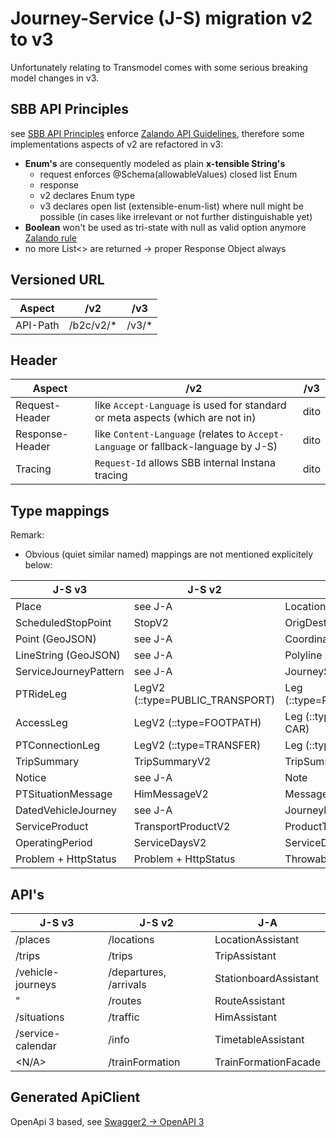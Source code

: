 # Journey-Service (J-S) migration v2 to v3
Unfortunately relating to Transmodel comes with some serious breaking model changes in v3.

## SBB API Principles
see [SBB API Principles](https://schweizerischebundesbahnen.github.io/api-principles/) enforce [Zalando API Guidelines](https://opensource.zalando.com/restful-api-guidelines/), therefore some implementations aspects of v2 are refactored in v3:
* **Enum's** are consequently modeled as plain **x-tensible String's**
    * request enforces @Schema(allowableValues) closed list Enum
    * response 
    *    v2 declares Enum type
    *    v3 declares open list (extensible-enum-list) where null might be possible (in cases like irrelevant or not further distinguishable yet)
* **Boolean** won't be used as tri-state with null as valid option anymore [Zalando rule](https://opensource.zalando.com/restful-api-guidelines/#122)
* no more List<> are returned -> proper Response Object always

## Versioned URL
| Aspect | /v2 | /v3 |
|--------|-------|-----|
|API-Path|/b2c/v2/* | /v3/* |

## Header

| Aspect | /v2 | /v3 |
|--------|-----------------------|-----|
|Request-Header	|like `Accept-Language` is used for standard or meta aspects (which are not in)|dito|
|Response-Header|like `Content-Language` (relates to `Accept-Language` or fallback-language by J-S)|dito|
|Tracing|`Request-Id` allows SBB internal Instana tracing|dito|

## Type mappings

Remark:
* Obvious (quiet similar named) mappings are not mentioned explicitely below:

| J-S v3                   | J-S v2                          | J-A                           |
| ------------------------ | ------------------------------- |-----------------------------  |
| Place                    | see J-A                         | Location                      |
| ScheduledStopPoint       | StopV2                          | OrigDestType / StopType       |
| Point (GeoJSON)          | see J-A                         | CoordinatesWGS84              |
| LineString (GeoJSON)     | see J-A                         | Polyline                      |
| ServiceJourneyPattern    | see J-A                         | JourneySegment                |
| PTRideLeg                | LegV2 (::type=PUBLIC_TRANSPORT) | Leg (::type=PUBLIC_TRANSPORT) |
| AccessLeg                | LegV2 (::type=FOOTPATH)         | Leg (::type=FOOTPATH or CAR)  |
| PTConnectionLeg          | LegV2 (::type=TRANSFER)         | Leg (::type=TRANSFER)         |
| TripSummary              | TripSummaryV2                   | TripSummary                   |
| Notice                   | see J-A                         | Note                          |
| PTSituationMessage       | HimMessageV2                    | Message                       |
| DatedVehicleJourney      | see J-A                         | JourneyDetail                 |
| ServiceProduct           | TransportProductV2              | ProductType                   |
| OperatingPeriod          | ServiceDaysV2                   | ServiceDays                   |
| Problem + HttpStatus     | Problem + HttpStatus            | Throwable/Exception           |

## API's
| J-S v3                   | J-S v2                          | J-A                           |
| ------------------------ | ------------------------------- |-----------------------------  |
| /places                  | /locations                      | LocationAssistant             |
| /trips                   | /trips                          | TripAssistant                 |
| /vehicle-journeys        | /departures, /arrivals          | StationboardAssistant         |
|    "                     | /routes                         | RouteAssistant                |
| /situations              | /traffic                        | HimAssistant                  |
| /service-calendar        | /info                           | TimetableAssistant            |
| <N/A>                    | /trainFormation                 | TrainFormationFacade          |

## Generated ApiClient
OpenApi 3 based, see [Swagger2 -> OpenAPI 3](https://code.sbb.ch/projects/KI_FAHRPLAN/repos/journey-service/browse/journey-service-client/SwitchingSwagger2ToOpenApi3.md)
